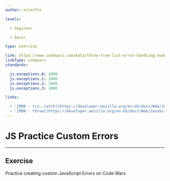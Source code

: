 ```yaml
---
author: milesflo

levels:

  - beginner

  - basic

type: exercise

link: https://www.codewars.com/kata/throw-from-list-error-handling-number-3
linkType: codewars
standards:

  js.exceptions.0: 1000
  js.exceptions.1: 1000
  js.exceptions.2: 1000
  js.exceptions.3: 1000

links:

  - '[MDN - try..catch](https://developer.mozilla.org/en-US/docs/Web/JavaScript/Reference/Statements/try...catch)'
  - '[MDN - throw](https://developer.mozilla.org/en-US/docs/Web/JavaScript/Reference/Statements/throw)'
---
```


# JS Practice Custom Errors

---
## Exercise

Practice creating custom JavaScript Errors on Code Wars
